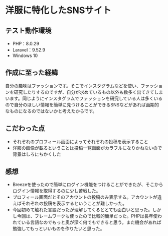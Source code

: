 <h1>洋服に特化したSNSサイト</h1>

<h2>テスト動作環境</h2>
<ul>
<li>PHP：8.0.29</li>
<li>Laravel：9.52.9</li>
<li>Windows 10</li>
</ul>

<h2>作成に至った経緯</h2>
<p>自分の趣味はファッションです。そこでインスタグラムなどを使い、ファッションを研究したりするのですが、自分が求めているもの以外も数多く出てきてしまいます。同じようにインスタグラムでファッションを研究している人は多くいるので自分のほしい情報を簡単に見つけることができるSNSなどがあれば画期的なものになるのではないかと考えたからです。</p>

<h2>こだわった点</h2>
<ul>
    <li>それぞれのプロフィール画面によってそれぞれの投稿を表示すること</li>
    <li>洋服の画像が載るということは投稿一覧画面がカラフルになりかねないので背景はしろにちかくした</li>
</ul>

<h2>感想</h2>
<ul>
<li>Breezeを使ったので簡単にログイン機能をつけることができたが、そこからログイン情報を取得するのに少し苦戦した。</li>
<li>プロフィール画面だとそのアカウントの投稿のみ表示する。アカウントが違えばそれぞれの投稿を表示するということが難しかった。</li>
<li>今回初めて触れた言語だったが理解してくるととても面白いと思った。しかし今回は、フレームワークも使ったので比較的簡単だった。PHPは長年使われている言語なのでもっと奥が深く何でもできると思う。また機会があれば勉強してもっといいものを作りたいと思った。</li>
</ul>
